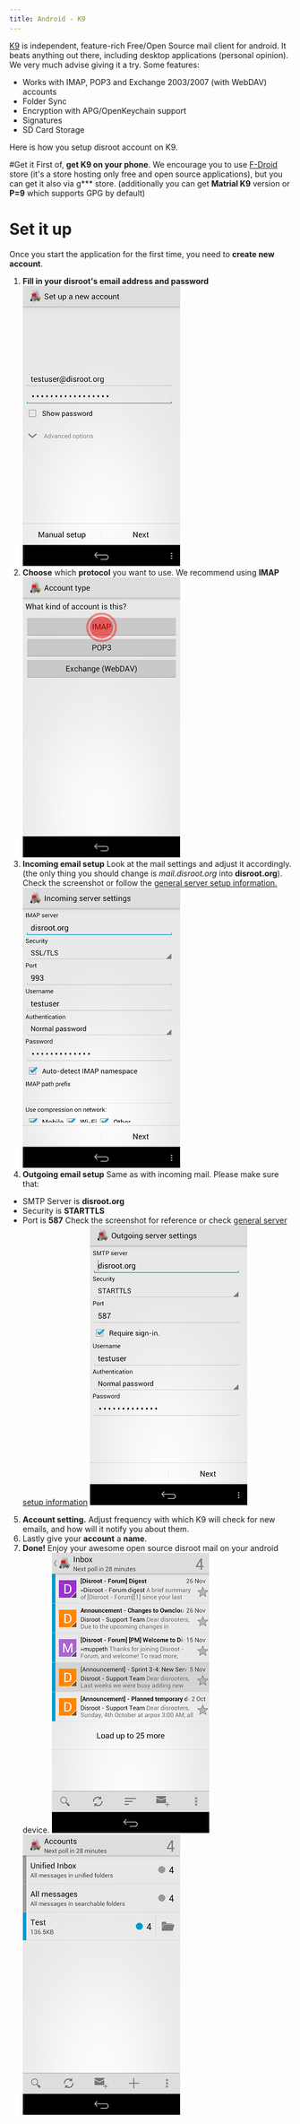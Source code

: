 ```yaml
---
title: Android - K9
---
```


[K9](https://en.wikipedia.org/wiki/K-9_Mail) is independent, feature-rich Free/Open Source mail client for android. It beats anything out there, including desktop applications (personal opinion). We very much advise giving it a try. Some features:
 - Works with IMAP, POP3 and Exchange 2003/2007 (with WebDAV) accounts
 - Folder Sync
 - Encryption with APG/OpenKeychain support
 - Signatures
 - SD Card Storage

Here is how you setup disroot account on K9.

#Get it
First of, **get K9 on your phone**. We encourage you to use [F-Droid](https://f-droid.org/) store (it's a store hosting only free and open source applications), but you can get it also via g*** store. (additionally you can get **Matrial K9** version or **P=9** which supports GPG by default)
# Set it up
Once you start the application for the first time, you need to **create new account**.
1. **Fill in your disroot's email address and password**
![](android-k9_1.png)
2. **Choose** which **protocol** you want to use. We recommend using **IMAP**
![](android-k9_2.png)
3. **Incoming email setup**
Look at the mail settings and adjust it accordingly. (the only thing you should change is *mail.disroot.org* into **disroot.org**). Check the screenshot or follow the [general server setup information.](#Other)
![](android-k9_3.png)
4. **Outgoing email setup**
Same as with incoming mail. Please make sure that:
 - SMTP Server is **disroot.org**
 - Security is **STARTTLS**
 - Port is **587**
Check the screenshot for reference or check [general server setup information](#Other)
![](android-k9_4.png)
5. **Account setting.**
Adjust frequency with which K9 will check for new emails, and how will it notify you about them.
6. Lastly give your **account** a **name**.
7. **Done!**
Enjoy your awesome open source disroot mail on your android device.
![](android-k9_5.png) ![](android-k9_6.png)
